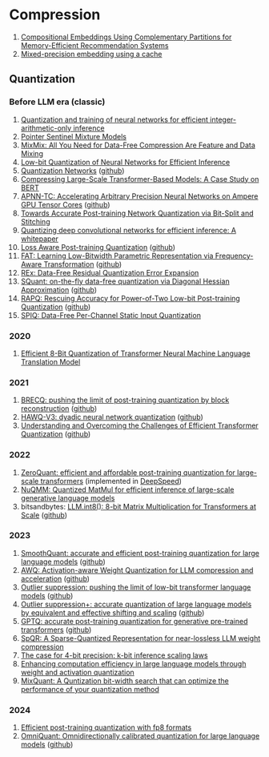 # Compression
1. [Compositional Embeddings Using Complementary Partitions for Memory-Efficient Recommendation Systems](https://github.com/vvchernov/LLM_info/blob/main/papers/compression/compositional_embedding.pdf)
2. [Mixed-precision embedding using a cache](https://github.com/vvchernov/LLM_info/blob/main/papers/compression/mixed_precision_embedding.pdf)

## Quantization

### Before LLM era (classic)
1. [Quantization and training of neural networks for efficient integer-arithmetic-only inference](https://github.com/vvchernov/LLM_info/blob/main/papers/compression/quantization/before_llm/NN_with_int_arithmetic_only.pdf)
2. [Pointer Sentinel Mixture Models](https://github.com/vvchernov/LLM_info/blob/main/papers/compression/quantization/before_llm/sentinel_mixture_models.pdf)
3. [MixMix: All You Need for Data-Free Compression Are Feature and Data Mixing](https://github.com/vvchernov/LLM_info/blob/main/papers/compression/quantization/before_llm/MixMix.pdf)
4. [Low-bit Quantization of Neural Networks for Efficient Inference](https://github.com/vvchernov/LLM_info/blob/main/papers/compression/quantization/before_llm/low_bit_quant.pdf)
5. [Quantization Networks](https://github.com/vvchernov/LLM_info/blob/main/papers/compression/quantization/before_llm/quantization_networks.pdf) ([github](https://github.com/aliyun/alibabacloud-quantization-networks))
6. [Compressing Large-Scale Transformer-Based Models: A Case Study on BERT](https://github.com/vvchernov/LLM_info/blob/main/papers/compression/quantization/before_llm/compressing_large_scale_transformer_based_models.pdf)
7. [APNN-TC: Accelerating Arbitrary Precision Neural Networks on Ampere GPU Tensor Cores](https://github.com/vvchernov/LLM_info/blob/main/papers/compression/quantization/before_llm/apnn-tc.pdf) ([github](https://github.com/BoyuanFeng/APNN-TC))
8. [Towards Accurate Post-training Network Quantization via Bit-Split and Stitching](https://github.com/vvchernov/LLM_info/blob/main/papers/compression/quantization/before_llm/bit_split.pdf)
9. [Quantizing deep convolutional networks for efficient inference: A whitepaper](https://github.com/vvchernov/LLM_info/blob/main/papers/compression/quantization/before_llm/conv_quant_whitepaper.pdf)
10. [Loss Aware Post-training Quantization](https://github.com/vvchernov/LLM_info/blob/main/papers/compression/quantization/before_llm/loss_aware_ptq.pdf) ([github](https://github.com/ynahshan/nn-quantization-pytorch/tree/master/lapq))
11. [FAT: Learning Low-Bitwidth Parametric Representation via Frequency-Aware Transformation](https://github.com/vvchernov/LLM_info/blob/main/papers/compression/quantization/before_llm/fat.pdf) ([github](https://github.com/ChaofanTao/FAT_Quantization))
12. [REx: Data-Free Residual Quantization Error Expansion]()
13. [SQuant: on-the-fly data-free quantization via Diagonal Hessian Approximation]() ([github](https://github.com/clevercool/SQuant))
14. [RAPQ: Rescuing Accuracy for Power-of-Two Low-bit Post-training Quantization]() ([github](https://github.com/BillAmihom/RAPQ))
15. [SPIQ: Data-Free Per-Channel Static Input Quantization]()

### 2020
1. [Efficient 8-Bit Quantization of Transformer Neural Machine Language Translation Model](https://github.com/vvchernov/LLM_info/blob/main/papers/compression/quantization/efficient_8bit_quant.pdf)

### 2021
1. [BRECQ: pushing the limit of post-training quantization by block reconstruction](https://github.com/vvchernov/LLM_info/blob/main/papers/compression/quantization/BRECQ.pdf) ([github](https://github.com/yhhhli/BRECQ))
2. [HAWQ-V3: dyadic neural network quantization](https://github.com/vvchernov/LLM_info/blob/main/papers/compression/quantization/HAWQ-v3.pdf) ([github](https://github.com/zhen-dong/hawq.git))
3. [Understanding and Overcoming the Challenges of Efficient Transformer Quantization](https://github.com/vvchernov/LLM_info/blob/main/papers/compression/quantization/efficient_transformer_quant.pdf) ([github](https://github.com/qualcomm-ai-research/transformer-quantization))

### 2022
1. [ZeroQuant: efficient and affordable post-training quantization for large-scale transformers](https://github.com/vvchernov/LLM_info/blob/main/papers/compression/quantization/ZeroQuant.pdf) (implemented in [DeepSpeed](https://github.com/microsoft/DeepSpeed))
2. [NuQMM: Quantized MatMul for efficient inference of large-scale generative language models](https://github.com/vvchernov/LLM_info/blob/main/papers/compression/quantization/NuQMM.pdf)
3. bitsandbytes: [LLM.int8(): 8-bit Matrix Multiplication for Transformers at Scale](https://github.com/vvchernov/LLM_info/blob/main/papers/compression/quantization/llm_int8.pdf) ([github](https://github.com/bitsandbytes-foundation/bitsandbytes))

### 2023
1. [SmoothQuant: accurate and efficient post-training quantization for large language models](https://github.com/vvchernov/LLM_info/blob/main/papers/compression/quantization/SmoothQuant.pdf) ([github](https://github.com/mit-han-lab/smoothquant))
2. [AWQ: Activation-aware Weight Quantization for LLM compression and acceleration](https://github.com/vvchernov/LLM_info/blob/main/papers/compression/quantization/AWQ.pdf) ([github](https://github.com/mit-han-lab/llm-awq))
3. [Outlier suppression: pushing the limit of low-bit transformer language models](https://github.com/vvchernov/LLM_info/blob/main/papers/compression/quantization/OutlierSuppression.pdf) ([github](https://github.com/wimh966/outlier_suppression))
4. [Outlier suppression+: accurate quantization of large language models by equivalent and effective shifting and scaling](https://github.com/vvchernov/LLM_info/blob/main/papers/compression/quantization/OutlierSuppresion_plus.pdf) ([github](https://github.com/ModelTC/Outlier_Suppression_Plus))
5. [GPTQ: accurate post-training quantization for generative pre-trained transformers](https://github.com/vvchernov/LLM_info/blob/main/papers/compression/quantization/GPTQ.pdf) ([github](https://github.com/IST-DASLab/gptq))
6. [SpQR: A Sparse-Quantized Representation for near-lossless LLM weight compression](https://github.com/vvchernov/LLM_info/blob/main/papers/compression/quantization/SpQR.pdf)
7. [The case for 4-bit precision: k-bit inference scaling laws](https://github.com/vvchernov/LLM_info/blob/main/papers/compression/quantization/kbit-inference-scaling-laws.pdf)
8. [Enhancing computation efficiency in large language models through weight and activation quantization](https://github.com/vvchernov/LLM_info/blob/main/papers/compression/quantization/aqas_slac.pdf)
9. [MixQuant: A Quntization bit-width search that can optimize the performance of your quantization method](https://github.com/vvchernov/LLM_info/blob/main/papers/compression/quantization/MixQuant.pdf)

### 2024
1. [Efficient post-training quantization with fp8 formats](https://github.com/vvchernov/LLM_info/blob/main/papers/compression/quantization/fp8_ptq.pdf)
2. [OmniQuant: Omnidirectionally calibrated quantization for large language models](https://github.com/vvchernov/LLM_info/blob/main/papers/compression/quantization/omni_quant.pdf) ([github](https://github.com/OpenGVLab/OmniQuant))
